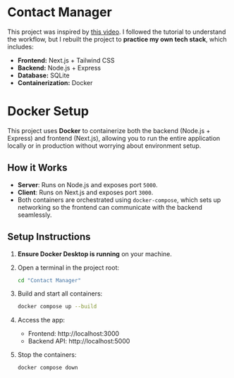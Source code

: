 # Contact Manager

This project was inspired by [this video](https://www.youtube.com/watch?v=PppslXOR7TA). I followed the tutorial to understand the workflow, but I rebuilt the project to **practice my own tech stack**, which includes:

- **Frontend:** Next.js + Tailwind CSS  
- **Backend:** Node.js + Express  
- **Database:** SQLite  
- **Containerization:** Docker

# Docker Setup

This project uses **Docker** to containerize both the backend (Node.js + Express) and frontend (Next.js), allowing you to run the entire application locally or in production without worrying about environment setup.

## How it Works

- **Server**: Runs on Node.js and exposes port `5000`.  
- **Client**: Runs on Next.js and exposes port `3000`.  
- Both containers are orchestrated using `docker-compose`, which sets up networking so the frontend can communicate with the backend seamlessly.

## Setup Instructions

1. **Ensure Docker Desktop is running** on your machine.  
2. Open a terminal in the project root:
    ```bash
    cd "Contact Manager"
    ```
3. Build and start all containers:
    ```bash
    docker compose up --build
    ```
4. Access the app:
    - Frontend: http://localhost:3000
    - Backend API: http://localhost:5000

5. Stop the containers:
    ```bash
    docker compose down
    ```